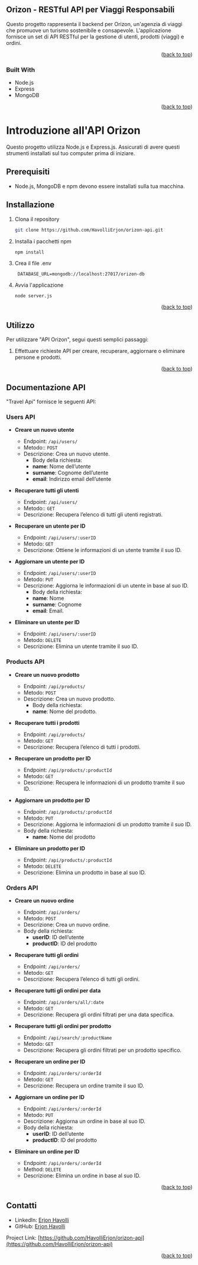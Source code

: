 ## Orizon - RESTful API per Viaggi Responsabili

Questo progetto rappresenta il backend per Orizon, un'agenzia di viaggi che promuove un turismo sostenibile e consapevole. L'applicazione fornisce un set di API RESTful per la gestione di utenti, prodotti (viaggi) e ordini.

<p align="right">(<a href="#readme-top">back to top</a>)</p>

### Built With

- Node.js
- Express
- MongoDB

<p align="right">(<a href="#readme-top">back to top</a>)</p>

#  Introduzione all'API Orizon

Questo progetto utilizza Node.js e Express.js. Assicurati di avere questi strumenti installati sul tuo computer prima di iniziare.

##  Prerequisiti

- Node.js, MongoDB e npm devono essere installati sulla tua macchina.

##  Installazione

1. Clona il repository

   ```sh
   git clone https://github.com/HavolliErjon/orizon-api.git

   ```

2. Installa i pacchetti npm

   ```
   npm install
   ```

3. Crea il file .env 

   ```
    DATABASE_URL=mongodb://localhost:27017/orizon-db
   ```

4. Avvia l'applicazione
   ```
   node server.js
   ```
      <p align="right">(<a href="#readme-top">back to top</a>)</p>
   <!-- USAGE -->

## Utilizzo

Per utilizzare "API Orizon", segui questi semplici passaggi:

1. Effettuare richieste API per creare, recuperare, aggiornare o eliminare persone e prodotti.

<p align="right">(<a href="#readme-top">back to top</a>)</p>


## Documentazione API

"Travel Api" fornisce le seguenti API:

### Users API

- **Creare un nuovo utente**

  - Endpoint: `/api/users/`
  - Metodo:: `POST`
  - Descrizione: Crea un nuovo utente.
    - Body della richiesta:
    - **name**: Nome dell’utente
    - **surname**:  Cognome dell’utente
    - **email**: Indirizzo email dell’utente

- **Recuperare tutti gli utenti**

  - Endpoint: `/api/users/`
  - Metodo:: `GET`
  - Descrizione:  Recupera l’elenco di tutti gli utenti registrati.

- **Recuperare un utente per ID**

  - Endpoint: `/api/users/:userID`
  - Metodo: `GET`
  - Descrizione: Ottiene le informazioni di un utente tramite il suo ID.

- **Aggiornare un utente per ID**

  - Endpoint: `/api/users/:userID`
  - Metodo: `PUT`
  - Descrizione: Aggiorna le informazioni di un utente in base al suo ID.
    - Body della richiesta:
    - **name**: Nome
    - **surname**: Cognome
    - **email**: Email.

- **Eliminare un utente per ID**
  - Endpoint: `/api/users/:userID`
  - Metodo: `DELETE`
  - Descrizione: Elimina un utente tramite il suo ID.

### Products API

- **Creare un nuovo prodotto**

  - Endpoint: `/api/products/`
  - Metodo: `POST`
  - Descrizione: Crea un nuovo prodotto.
    - Body della richiesta:
    - **name**: Nome del prodotto.

- **Recuperare tutti i prodotti**

  - Endpoint: `/api/products/`
  - Metodo: `GET`
  - Descrizione: Recupera l’elenco di tutti i prodotti.

- **Recuperare un prodotto per ID**

  - Endpoint: `/api/products/:productId`
  - Metodo: `GET`
  - Descrizione: Recupera le informazioni di un prodotto tramite il suo ID.

- **Aggiornare un prodotto per ID**

  - Endpoint: `/api/products/:productId`
  - Metodo: `PUT`
  - Descrizione: Aggiorna le informazioni di un prodotto tramite il suo ID.
  - Body della richiesta:
    - **name**:  Nome del prodotto

- **Eliminare un prodotto per ID**
  - Endpoint: `/api/products/:productId`
  - Metodo: `DELETE`
  - Descrizione: Elimina un prodotto in base al suo ID.

### Orders API

- **Creare un nuovo ordine**

  - Endpoint: `/api/orders/`
  - Metodo: `POST`
  - Descrizione: Crea un nuovo ordine.
  - Body della richiesta:
    - **userID**: ID dell’utente
    - **productID**:  ID del prodotto


- **Recuperare tutti gli ordini**

  - Endpoint: `/api/orders/`
  - Metodo: `GET`
  - Descrizione: Recupera l’elenco di tutti gli ordini.

- **Recuperare tutti gli ordini per data**

  - Endpoint: `/api/orders/all/:date`
  - Metodo: `GET`
  - Descrizione: Recupera gli ordini filtrati per una data specifica.

- **Recuperare tutti gli ordini per prodotto**

  - Endpoint: `/api/search/:productName`
  - Metodo: `GET`
  - Descrizione: Recupera gli ordini filtrati per un prodotto specifico.

- **Recuperare un ordine per ID**

  - Endpoint: `/api/orders/:orderId`
  - Metodo: `GET`
  - Descrizione: Recupera un ordine tramite il suo ID.

- **Aggiornare un ordine per ID**

  - Endpoint: `/api/orders/:orderId`
  - Metodo: `PUT`
  - Descrizione: Aggiorna un ordine in base al suo ID.
  - Body della richiesta:
    - **userID**:  ID dell’utente
    - **productID**: ID del prodotto

- **Eliminare un ordine per ID**
  - Endpoint: `/api/orders/:orderId`
  - Method: `DELETE`
  - Descrizione: Elimina un ordine in base al suo ID.

<p align="right">(<a href="#readme-top">back to top</a>)</p>


<!-- CONTATTI-->

## Contatti

- LinkedIn: [Erjon Havolli](https://www.linkedin.com/in/erjon-havolli/)
- GitHub: [Erjon Havolli](https://github.com/HavolliErjon)


Project Link: [https://github.com/HavolliErjon/orizon-api](https://github.com/HavolliErjon/orizon-api)  

<p align="right">(<a href="#readme-top">back to top</a>)</p>


